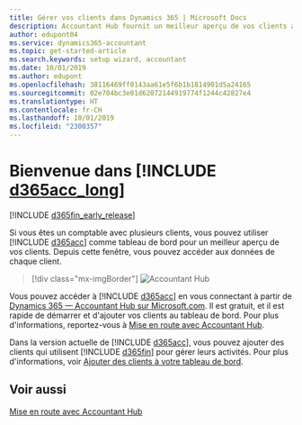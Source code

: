 ```yaml
---
title: Gérer vos clients dans Dynamics 365 | Microsoft Docs
description: Accountant Hub fournit un meilleur aperçu de vos clients afin de basculer facilement d'un client à un autre.
author: edupont04
ms.service: dynamics365-accountant
ms.topic: get-started-article
ms.search.keywords: setup wizard, accountant
ms.date: 10/01/2019
ms.author: edupont
ms.openlocfilehash: 38116469ff0143aa61e5f6b1b1814901d5a24165
ms.sourcegitcommit: 02e704bc3e01d62072144919774f1244c42827e4
ms.translationtype: HT
ms.contentlocale: fr-CH
ms.lasthandoff: 10/01/2019
ms.locfileid: "2300357"
---
```

# <a name="welcome-to-include-d365acc_longincludesd365acc_long_mdmd"></a>Bienvenue dans [!INCLUDE [d365acc_long](includes/d365acc_long_md.md)]
[!INCLUDE [d365fin_early_release](includes/d365fin_early_release.md.md)]

Si vous êtes un comptable avec plusieurs clients, vous pouvez utiliser [!INCLUDE [d365acc](includes/d365acc_md.md)] comme tableau de bord pour un meilleur aperçu de vos clients. Depuis cette fenêtre, vous pouvez accéder aux données de chaque client.  

> [!div class="mx-imgBorder"]
> ![Accountant Hub](./media/accountant-get-started/accountant-dashboard.png)

Vous pouvez accéder à [!INCLUDE [d365acc](includes/d365acc_md.md)] en vous connectant à partir de [Dynamics 365 — Accountant Hub sur Microsoft.com](https://www.microsoft.com/en-us/dynamics365/financial-insights-for-accountants). Il est gratuit, et il est rapide de démarrer et d'ajouter vos clients au tableau de bord. Pour plus d'informations, reportez-vous à [Mise en route avec Accountant Hub](get-started.md).  

Dans la version actuelle de [!INCLUDE [d365acc](includes/d365acc_md.md)], vous pouvez ajouter des clients qui utilisent [!INCLUDE [d365fin](includes/d365fin_long_md.md)] pour gérer leurs activités. Pour plus d'informations, voir [Ajouter des clients à votre tableau de bord](add-client.md).  

## <a name="see-also"></a>Voir aussi
[Mise en route avec Accountant Hub](get-started.md)  
